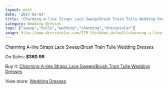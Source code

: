 ```yaml
---
layout: post
date: '2017-03-03'
title: "Charming A-line Straps Lace Sweep/Brush Train Tulle Wedding Dresses"
category: Wedding Dresses
tags: ["sweep","tulle","wedding","charming","dressesular"]
image: http://www.dressesular.com/179-thickbox_default/charming-a-line-straps-lace-sweep-brush-train-tulle-wedding-dresses.jpg
---
```

Charming A-line Straps Lace Sweep/Brush Train Tulle Wedding Dresses

On Sales: **$360.98**
<a href="https://www.dressesular.com/wedding-dresses/46-charming-a-line-straps-lace-sweep-brush-train-tulle-wedding-dresses.html"><amp-img layout="responsive" width="600" height="600" src="//www.dressesular.com/179-thickbox_default/charming-a-line-straps-lace-sweep-brush-train-tulle-wedding-dresses.jpg" alt="Charming A-line Straps Lace Sweep/Brush Train Tulle Wedding Dresses 0" /></a>
<a href="https://www.dressesular.com/wedding-dresses/46-charming-a-line-straps-lace-sweep-brush-train-tulle-wedding-dresses.html"><amp-img layout="responsive" width="600" height="600" src="//www.dressesular.com/182-thickbox_default/charming-a-line-straps-lace-sweep-brush-train-tulle-wedding-dresses.jpg" alt="Charming A-line Straps Lace Sweep/Brush Train Tulle Wedding Dresses 1" /></a>
<a href="https://www.dressesular.com/wedding-dresses/46-charming-a-line-straps-lace-sweep-brush-train-tulle-wedding-dresses.html"><amp-img layout="responsive" width="600" height="600" src="//www.dressesular.com/181-thickbox_default/charming-a-line-straps-lace-sweep-brush-train-tulle-wedding-dresses.jpg" alt="Charming A-line Straps Lace Sweep/Brush Train Tulle Wedding Dresses 2" /></a>
<a href="https://www.dressesular.com/wedding-dresses/46-charming-a-line-straps-lace-sweep-brush-train-tulle-wedding-dresses.html"><amp-img layout="responsive" width="600" height="600" src="//www.dressesular.com/180-thickbox_default/charming-a-line-straps-lace-sweep-brush-train-tulle-wedding-dresses.jpg" alt="Charming A-line Straps Lace Sweep/Brush Train Tulle Wedding Dresses 3" /></a>

Buy it: [Charming A-line Straps Lace Sweep/Brush Train Tulle Wedding Dresses](https://www.dressesular.com/wedding-dresses/46-charming-a-line-straps-lace-sweep-brush-train-tulle-wedding-dresses.html "Charming A-line Straps Lace Sweep/Brush Train Tulle Wedding Dresses")

View more: [Wedding Dresses](https://www.dressesular.com/3-wedding-dresses "Wedding Dresses")